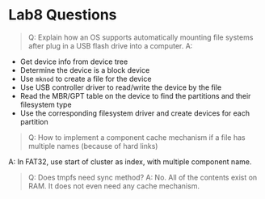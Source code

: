# Lab8 Questions

> Q: Explain how an OS supports automatically mounting file systems after plug in a USB flash drive into a computer. 
A:
  - Get device info from device tree
  - Determine the device is a block device
  - Use `mknod` to create a file for the device
  - Use USB controller driver to read/write the device by the file
  - Read the MBR/GPT table on the device to find the partitions and their filesystem type
  - Use the corresponding filesystem driver and create devices for each partition

> Q: How to implement a component cache mechanism if a file has multiple names (because of hard links)

A: In FAT32, use start of cluster as index, with multiple component name. 

> Q: Does tmpfs need sync method?
A: No. All of the contents exist on RAM. It does not even need any cache mechanism.

